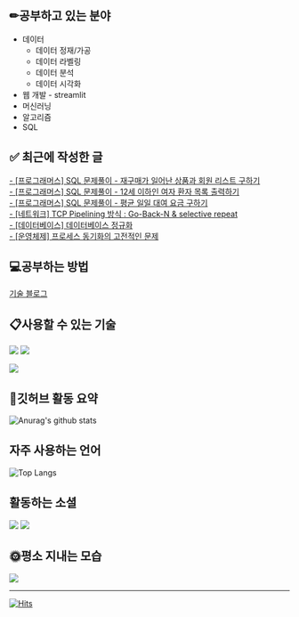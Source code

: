 
## ✏공부하고 있는 분야
* 데이터
  * 데이터 정재/가공
  * 데이터 라벨링
  * 데이터 분석
  * 데이터 시각화
* 웹 개발 - streamlit
* 머신러닝
* 알고리즘
* SQL

## ✅ 최근에 작성한 글
[- [프로그래머스] SQL 문제풀이 - 재구매가 일어난 상품과 회원 리스트 구하기](https://whdgus928.tistory.com/80) <br/>
[- [프로그래머스] SQL 문제풀이 - 12세 이하인 여자 환자 목록 출력하기](https://whdgus928.tistory.com/79) <br/>
[- [프로그래머스] SQL 문제풀이 - 평균 일일 대여 요금 구하기](https://whdgus928.tistory.com/78) <br/>
[- [네트워크] TCP Pipelining 방식 : Go-Back-N & selective repeat](https://whdgus928.tistory.com/77) <br/>
[- [데이터베이스] 데이터베이스 정규화](https://whdgus928.tistory.com/76) <br/>
[- [운영체제] 프로세스 동기화의 고전적인 문제](https://whdgus928.tistory.com/75) <br/>

## 💻공부하는 방법
[기술 블로그](https://whdgus928.tistory.com/)

## 📋사용할 수 있는 기술
<img src="https://img.shields.io/badge/Python-gray?style=flat&logo=Python&logoColor=3776AB"> <img src="https://img.shields.io/badge/Java-007396?style=flat&logo=Java&logoColor=white">

<img src="https://img.shields.io/badge/mysql-4479A1?style=flat&logo=mysql&logoColor=white">

## 📃깃허브 활동 요약
![Anurag's github stats](https://github-readme-stats.vercel.app/api?username=whdgus928&show_icons=true&theme=vue )

## 자주 사용하는 언어
![Top Langs](https://github-readme-stats.vercel.app/api/top-langs/?username=whdgus928&layout=compact&theme=vue)

## 활동하는 소셜
<a href="https://career.programmers.co.kr/pr/whdgus928_1461"><img src="https://img.shields.io/badge/-programmers-blue?style=flat"/></a>
<a href="https://whdgus928.tistory.com/"><img src="https://img.shields.io/badge/Tistory-000000?style=flat&logo=tistory&logoColor=white"/></a>

## 🌞평소 지내는 모습
<a href="https://blog.naver.com/whdgus928"><img src="https://img.shields.io/badge/Naver-03C75A?style=flat&logo=naver&logoColor=white"/></a>

***

[![Hits](https://hits.seeyoufarm.com/api/count/incr/badge.svg?url=https%3A%2F%2Fgithub.com%2Fwhdgus928%2Fhit-counter&count_bg=%2379C83D&title_bg=%23555555&icon=&icon_color=%23E7E7E7&title=hits&edge_flat=false)](https://github.com/whdgus928)

